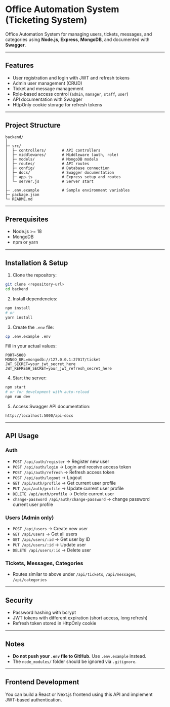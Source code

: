 # Office Automation System (Ticketing System)

Office Automation System for managing users, tickets, messages, and categories using **Node.js**, **Express**, **MongoDB**, and documented with **Swagger**.

---

## Features

- User registration and login with JWT and refresh tokens
- Admin user management (CRUD)
- Ticket and message management
- Role-based access control (`admin`, `manager`, `staff`, `user`)
- API documentation with Swagger
- HttpOnly cookie storage for refresh tokens

---

## Project Structure

```
backend/
│
├─ src/
│  ├─ controllers/       # API controllers
│  ├─ middlewares/       # Middleware (auth, role)
│  ├─ models/            # MongoDB models
│  ├─ routes/            # API routes
│  ├─ config/            # Database connection
│  ├─ docs/              # Swagger documentation
│  ├─ app.js             # Express setup and routes
│  └─ server.js          # Server start
│
├─ .env.example          # Sample environment variables
├─ package.json
└─ README.md
```

---

## Prerequisites

- Node.js >= 18
- MongoDB
- npm or yarn

---

## Installation & Setup

1. Clone the repository:

```bash
git clone <repository-url>
cd backend
```

2. Install dependencies:

```bash
npm install
# or
yarn install
```

3. Create the `.env` file:

```bash
cp .env.example .env
```

Fill in your actual values:

```env
PORT=5000
MONGO_URL=mongodb://127.0.0.1:27017/ticket
JWT_SECRET=your_jwt_secret_here
JWT_REFRESH_SECRET=your_jwt_refresh_secret_here
```

4. Start the server:

```bash
npm start
# or for development with auto-reload
npm run dev
```

5. Access Swagger API documentation:

```
http://localhost:5000/api-docs
```

---

## API Usage

### Auth
- `POST /api/auth/register` → Register new user
- `POST /api/auth/login` → Login and receive access token
- `POST /api/auth/refresh` → Refresh access token
- `POST /api/auth/logout` → Logout
- `GET /api/auth/profile` → Get current user profile
- `PUT /api/auth/profile` → Update current user profile
- `DELETE /api/auth/profile` → Delete current user 
- `change-password /api/auth/change-password` → change password current user
profile

### Users (Admin only)
- `POST /api/users` → Create new user
- `GET /api/users` → Get all users
- `GET /api/users/:id` → Get user by ID
- `PUT /api/users/:id` → Update user
- `DELETE /api/users/:id` → Delete user

### Tickets, Messages, Categories
- Routes similar to above under `/api/tickets`, `/api/messages`, `/api/categories`

---

## Security

- Password hashing with bcrypt
- JWT tokens with different expiration (short access, long refresh)
- Refresh token stored in HttpOnly cookie

---

## Notes

- **Do not push your `.env` file to GitHub.** Use `.env.example` instead.
- The `node_modules/` folder should be ignored via `.gitignore`.

---

## Frontend Development

You can build a React or Next.js frontend using this API and implement JWT-based authentication.



